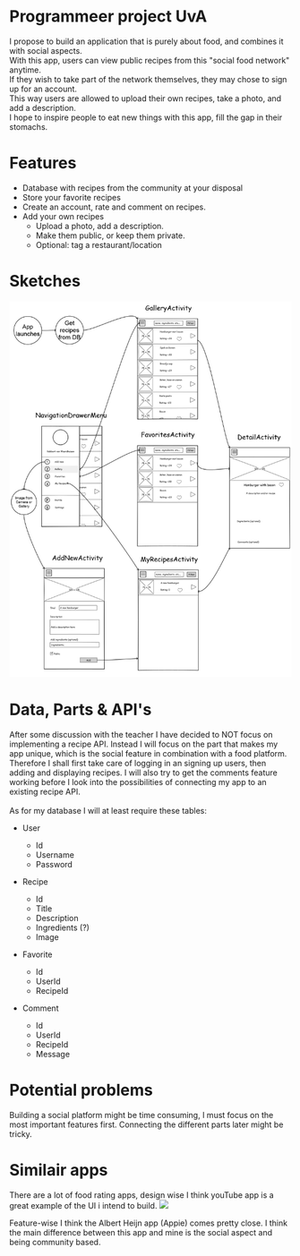 # Programmeer project UvA
I propose to build an application that is purely about food, and combines it with social aspects. <br>
With this app, users can view public recipes from this "social food network" anytime. <br>
If they wish to take part of the network themselves, they may chose to sign up for an account. <br>
This way users are allowed to upload their own recipes, take a photo, and add a description. <br>
I hope to inspire people to eat new things with this app, fill the gap in their stomachs.

# Features

- Database with recipes from the community at your disposal
- Store your favorite recipes
- Create an account, rate and comment on recipes.
- Add your own recipes
  - Upload a photo, add a description.
  - Make them public, or keep them private.
  - Optional: tag a restaurant/location
  
# Sketches
![sketch](doc/technical-sketch.png)

# Data, Parts & API's
After some discussion with the teacher I have decided to NOT focus on implementing a recipe API. Instead I will focus on the part that makes my app unique, which is the social feature in combination with a food platform. Therefore I shall first take care of logging in an signing up users, then adding and displaying recipes. I will also try to get the comments feature working before I look into the possibilities of connecting my app to an existing recipe API.
<br><br>
As for my database I will at least require these tables:<br>
- User
  - Id
  - Username
  - Password

- Recipe
  - Id
  - Title
  - Description
  - Ingredients (?)
  - Image

- Favorite
  - Id
  - UserId
  - RecipeId
  
- Comment
  - Id
  - UserId
  - RecipeId
  - Message
  
# Potential problems

Building a social platform might be time consuming, I must focus on the most important features first. Connecting the different parts later might be tricky.

# Similair apps
There are a lot of food rating apps, design wise I think youTube app is a great example of the UI i intend to build.
![](https://r3.whistleout.com.au/public/images/articles/2013/08/YouTube-for-Android-Screenshot.png)

Feature-wise I think the Albert Heijn app (Appie) comes pretty close. I think the main difference between this app and mine is the social aspect and being community based.

